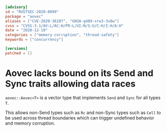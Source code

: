 ```toml
[advisory]
id = "RUSTSEC-2020-0099"
package = "aovec"
aliases = ["CVE-2020-36207", "GHSA-g489-xrw3-3v8w"]
cvss = "CVSS:3.1/AV:L/AC:H/PR:L/UI:N/S:U/C:H/I:H/A:H"
date = "2020-12-10"
categories = ["memory-corruption", "thread-safety"]
keywords = ["concurrency"]

[versions]
patched = []
```

# Aovec<T> lacks bound on its Send and Sync traits allowing data races

`aovec::Aovec<T>` is a vector type that implements `Send` and `Sync` for all
types `T`.

This allows non-Send types such as `Rc` and non-Sync types such as `Cell` to
be used across thread boundaries which can trigger undefined behavior and
memory corruption.
